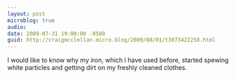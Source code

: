 ```yaml
---
layout: post
microblog: true
audio: 
date: 2009-07-31 19:00:00 -0500
guid: http://craigmcclellan.micro.blog/2009/08/01/t3073422258.html
---
```

I would like to know why my iron, which I have used before, started spewing white particles and getting dirt on my freshly cleaned clothes.
